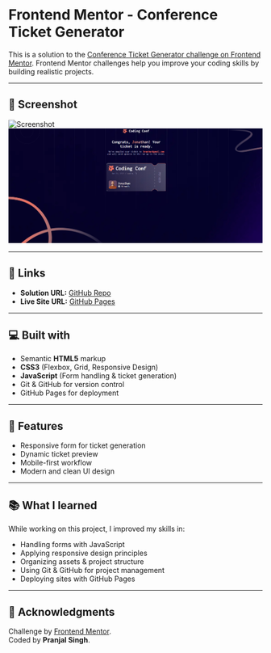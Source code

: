 # Frontend Mentor - Conference Ticket Generator

This is a solution to the [Conference Ticket Generator challenge on Frontend Mentor](https://www.frontendmentor.io). Frontend Mentor challenges help you improve your coding skills by building realistic projects. 

---

## 📸 Screenshot

![Screenshot](./design/ss-desktop-design-form.png)
![Screenshot](./design/ss-destop-ticket.png)

---

## 🔗 Links

- **Solution URL:** [GitHub Repo](https://github.com/Ksingh-pranjal/conference-ticket-generator)  
- **Live Site URL:** [GitHub Pages](https://ksingh-pranjal.github.io/conference-ticket-generator/)  

---

## 💻 Built with

- Semantic **HTML5** markup  
- **CSS3** (Flexbox, Grid, Responsive Design)  
- **JavaScript** (Form handling & ticket generation)  
- Git & GitHub for version control  
- GitHub Pages for deployment  

---

## 🚀 Features

- Responsive form for ticket generation  
- Dynamic ticket preview  
- Mobile-first workflow  
- Modern and clean UI design  

---

## 📚 What I learned

While working on this project, I improved my skills in:

- Handling forms with JavaScript  
- Applying responsive design principles  
- Organizing assets & project structure  
- Using Git & GitHub for project management  
- Deploying sites with GitHub Pages  

---

## 🙌 Acknowledgments

Challenge by [Frontend Mentor](https://www.frontendmentor.io).  
Coded by **Pranjal Singh**.  
